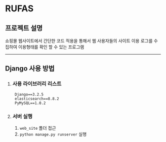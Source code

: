 # RUFAS

## 프로젝트 설명
쇼핑몰 웹사이트에서 간단한 코드 적용을 통해서 웹 사용자들의 사이트 이용 로그를 수집하여 이용형태를 확인 할 수 있는 프로그램

----

## Django 사용 방법

1. ### 사용 라이브러리 리스트
        Django==3.2.5
        elasticsearch==8.8.2
        PyMySQL==1.0.2

1. ### 서버 실행
    1. `web_site` 폴더 접근
    1. `python manage.py runserver` 실행